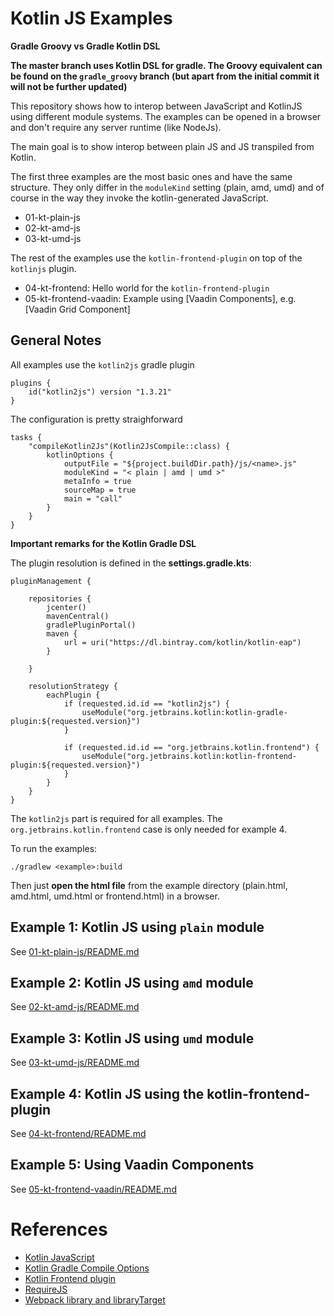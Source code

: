 # Kotlin JS Examples

**Gradle Groovy vs Gradle Kotlin DSL**

**The master branch uses Kotlin DSL for gradle. The Groovy equivalent can be found on the `gradle_groovy` branch 
(but apart from the initial commit it will not be further updated)**

This repository shows how to interop between JavaScript and KotlinJS using different module systems.
The examples can be opened in a browser and don't require any server runtime (like NodeJs).

The main goal is to show interop between plain JS and JS transpiled from Kotlin.

The first three examples are the most basic ones and have the same structure. 
They only differ in the `moduleKind` setting (plain, amd, umd) and of 
course in the way they invoke the kotlin-generated JavaScript.

- 01-kt-plain-js
- 02-kt-amd-js
- 03-kt-umd-js

The rest of the examples use the `kotlin-frontend-plugin` on top of the `kotlinjs` plugin.

- 04-kt-frontend: Hello world for the `kotlin-frontend-plugin`
- 05-kt-frontend-vaadin: Example using [Vaadin Components], e.g. [Vaadin Grid Component]

## General Notes

All examples use the `kotlin2js` gradle plugin

```
plugins {
    id("kotlin2js") version "1.3.21"
}
```

The configuration is pretty straighforward

```
tasks {
    "compileKotlin2Js"(Kotlin2JsCompile::class) {
        kotlinOptions {
            outputFile = "${project.buildDir.path}/js/<name>.js"
            moduleKind = "< plain | amd | umd >"
            metaInfo = true
            sourceMap = true
            main = "call"
        }
    }
}
```

**Important remarks for the Kotlin Gradle DSL**

The plugin resolution is defined in the **settings.gradle.kts**:

```
pluginManagement {

    repositories {
        jcenter()
        mavenCentral()
        gradlePluginPortal()
        maven {
            url = uri("https://dl.bintray.com/kotlin/kotlin-eap")
        }

    }

    resolutionStrategy {
        eachPlugin {
            if (requested.id.id == "kotlin2js") {
                useModule("org.jetbrains.kotlin:kotlin-gradle-plugin:${requested.version}")
            }

            if (requested.id.id == "org.jetbrains.kotlin.frontend") {
                useModule("org.jetbrains.kotlin:kotlin-frontend-plugin:${requested.version}")
            }
        }
    }
}
```

The `kotlin2js` part is required for all examples. 
The `org.jetbrains.kotlin.frontend` case is only needed for example 4.

To run the examples:

```
./gradlew <example>:build
```

Then just **open the html file** from the example directory (plain.html, amd.html, umd.html or frontend.html) in a browser.

## Example 1: Kotlin JS using `plain` module

See [01-kt-plain-js/README.md](01-kt-plain-js/README.md)

## Example 2: Kotlin JS using `amd` module

See [02-kt-amd-js/README.md](02-kt-amd-js/README.md)

## Example 3: Kotlin JS using `umd` module

See [03-kt-umd-js/README.md](03-kt-umd-js/README.md)

## Example 4: Kotlin JS using the kotlin-frontend-plugin

See [04-kt-frontend/README.md](04-kt-frontend/README.md)

## Example 5: Using Vaadin Components

See [05-kt-frontend-vaadin/README.md](05-kt-frontend-vaadin/README.md)

# References

- [Kotlin JavaScript](https://kotlinlang.org/docs/reference/js-overview.html)
- [Kotlin Gradle Compile Options](https://github.com/JetBrains/kotlin/blob/master/ant/src/org/jetbrains/kotlin/ant/KotlinCompilerBaseTask.kt)
- [Kotlin Frontend plugin](https://github.com/Kotlin/kotlin-frontend-plugin)
- [RequireJS](https://requirejs.org/)
- [Webpack library and libraryTarget](https://webpack.js.org/guides/author-libraries/)
